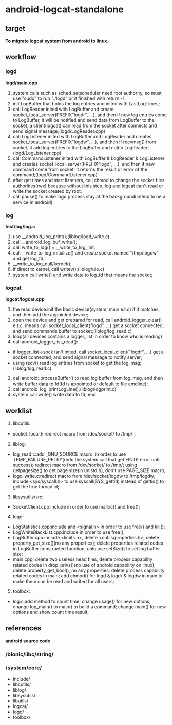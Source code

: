 # android-logcat-standalone
## target
**To migrate logcat system from android to linux.**
## workflow
### logd
**logd/main.cpp**
1. system calls such as sched_setscheduler need root authority, so must use "sudo" to run "./logd" or it finished with return -1;
2. init LogBuffer that holds the log entries and inited with LastLogTimes;
3. call LogReader inited with LogBuffer and create socket_local_server(PREFIX"logdr", ...), and then if new log entries come to LogBuffer, it will be notified and send data from LogBuffer to the socket, a client(logcat) can read from the socket after connects and send signal message;(logd/LogReader.cpp)
4. call LogListener inited with LogBuffer and LogReader and creates socket_local_server(PREFIX"logdw", ...), and then if recvmsg() from socket, it add log entries to the LogBuffer and notify LogReader; (logd/LogListener.cpp)
5. call CommandListener inited with LogBuffer & LogReader & LogListener and creates socket_local_server(PREFIX"logd", ...), and then if new command come from socket, it returns the result or error of the command;(logd/CommandListener.cpp)
6. after get times and start listeners, call chmod to change the socket files authorities(rwx) because without this step, log and logcat can't read or write the socket created by root;
7. call pause() to make logd process stay at the background(intend to be a service in android);
### log
**test/log/log.c**
1. use __android_log_print();(liblog/logd_write.c)
2. call __android_log_buf_write();
3. call write_to_log() = __write_to_log_init;
4. call __write_to_log_initialize() and create socket named "/tmp/logdw" and get log_fd;
5. __write_to_log_null/kernel();
6. if direct to kernel, call writev();(liblog/uio.c)
7. system call write() and write data to log_fd that means the socket;
### logcat
**logcat/logcat.cpp**
1. the read device:init the basic device(system, main e.t.c) if it matches, and then add the appointed device;
2. open the device and get prepared for read, call android_logger_clear() e.t.c, means call socket_local_client("logd", ...) get a socket connected, and send commands buffer to socket;(liblog/log_read.c)
3. loop(all devices contains a logger_list in order to know who is reading)
1. call android_logger_list_read():
- if logger_list->sock isn't inited, call socket_local_client("logdr", ...) get a socket connected, and send signal message to notify server;
- using recv() read log entries from socket to get the log_msg;(liblog/log_read.c)
2. call android::processBuffer() to read log buffer from log_msg, and then write buffer data to fd(fd is appointed or default to file cmdline);
3. call android_log_printLogLine();(liblog/logprint.c)
4. system call write() write data to fd;
end
## worklist
1. libcutils:
- socket_local.h:redirect macro from /dev/socket/ to /tmp/；
2. liblog:
- log_read.c:add _GNU_SOURCE macro, in order to use TEMP_FAILURE_RETRY(redo the system call that get EINTR error until success); redirect macro from /dev/socket/ to /tmp/; using getpagesize() to get page size(in unistd.h), don't use PAGE_SIZE macro;
- logd_write.c:redirect macro from /dev/socket/logdw to /tmp/logdw; include <sys/syscall.h> to use syscall(SYS_gettid) instead of gettid() to get the true thread id;
3. libsysutils/src:
- SocketClient.cpp:include <cstdlib> in order to use malloc() and free();
4. logd:
- LogStatistics.cpp:include <cstdlib> and <signal.h> in order to use free() and kill();
- LogWhiteBlackList.cpp:include <cstdlib> in order to use free();
- LogBuffer.cpp:include <limits.h>, delete <cutils/properties.h>; delete property_get_size()(no any properties); delete properties related codes in LogBuffer constructed function, onlu use setSize() to set log buffer size;
- main.cpp: delete two useless head files; delete process capability related codes in drop_privs()(no use of android capability on linux); delete property_get_bool(), no any properties; delete process capability related codes in main;
add chmod() for logd & logdr & logdw in main to make them can be read and writed for all users;
5. toolbox:
- log.c:add method to count time; change usage() for new options; change log_main() to main() to build a command; change main() for new options and show count time result;
## references
**android source code**
### /bionic/libc/string/
### /system/core/
- include/
- libcutils/
- liblog/
- libsysutils/
- libutils/
- logcat/
- logd/
- toolbox/ 
